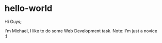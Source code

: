 # hello-world

  Hi Guys;
  
  I'm Michael, I like to do some Web Development task. Note: I'm just a novice :) 
